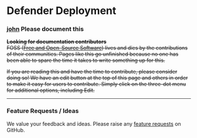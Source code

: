 # Defender Deployment

### [john](https://app.gitbook.com/u/LqxnmoEUSlN5hrfNXx2f5zhRCIf2 "mention") Please document this

~~**Looking for documentation contributors**~~\
~~FOSS (~~[~~Free and Open-Source Software~~](https://en.wikipedia.org/wiki/Free_and_open-source_software)~~) lives and dies by the contributions of their communities. Pages like this go unfinished because no one has been able to spare the time it takes to write something up for this.~~&#x20;

~~If you are reading this and have the time to contribute, please consider doing so! We have an edit button at the top of this page and others in order to make it easy for users to contribute. Simply click on the three-dot menu for additional options, including Edit.~~



***

### Feature Requests / Ideas

We value your feedback and ideas. Please raise any [feature requests](https://github.com/KelvinTegelaar/CIPP/issues/new?assignees=\&labels=enhancement%2Cno-priority\&projects=\&template=feature.yml\&title=%5BFeature+Request%5D%3A+) on GitHub.
